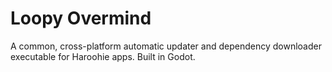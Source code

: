# Loopy Overmind
A common, cross-platform automatic updater and dependency downloader executable for Haroohie apps. Built in Godot.